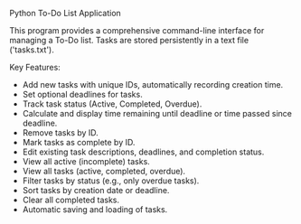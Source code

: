 Python To-Do List Application

This program provides a comprehensive command-line interface for managing a To-Do list.
Tasks are stored persistently in a text file ('tasks.txt').

Key Features:
- Add new tasks with unique IDs, automatically recording creation time.
- Set optional deadlines for tasks.
- Track task status (Active, Completed, Overdue).
- Calculate and display time remaining until deadline or time passed since deadline.
- Remove tasks by ID.
- Mark tasks as complete by ID.
- Edit existing task descriptions, deadlines, and completion status.
- View all active (incomplete) tasks.
- View all tasks (active, completed, overdue).
- Filter tasks by status (e.g., only overdue tasks).
- Sort tasks by creation date or deadline.
- Clear all completed tasks.
- Automatic saving and loading of tasks.